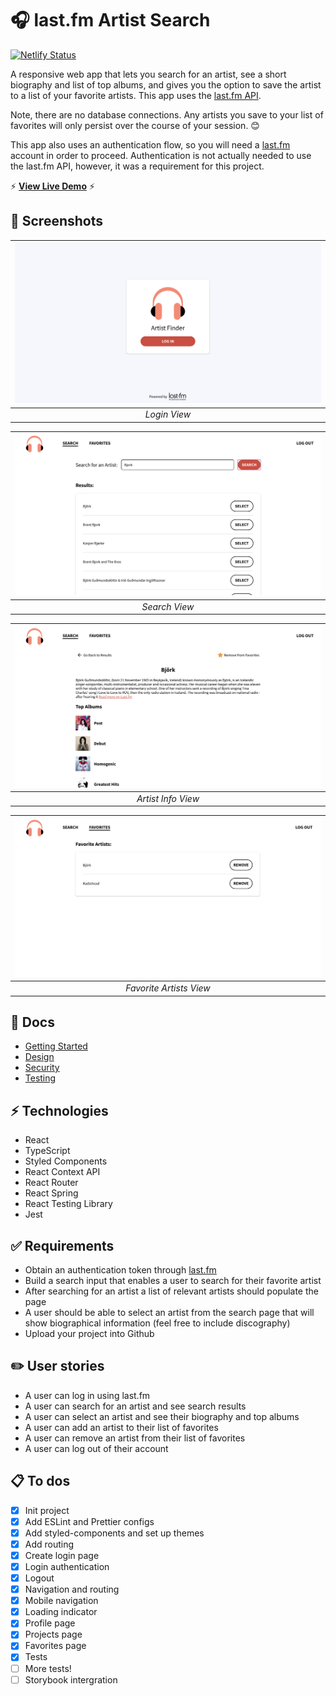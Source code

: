 # 🎧 last.fm Artist Search

[![Netlify Status](https://api.netlify.com/api/v1/badges/c26f72ae-b690-4947-b7d5-6821e661b408/deploy-status)](https://app.netlify.com/sites/last-fm-artist-search/deploys)

A responsive web app that lets you search for an artist, see a short biography and list of top albums, and gives you the option to save the artist to a list of your favorite artists. This app uses the [last.fm API](https://www.last.fm/api).

Note, there are no database connections. Any artists you save to your list of favorites will only persist over the course of your session. 😊

This app also uses an authentication flow, so you will need a [last.fm](https://www.last.fm/) account in order to proceed. Authentication is not actually needed to use the last.fm API, however, it was a requirement for this project.

⚡️ **[View Live Demo](https://last-fm-artist-search.netlify.app/)** ⚡️

## 📸 Screenshots

| ![Artist Finder Log In"](./docs/01-login.png) |
| :-------------------------------------------: |
|                 _Login View_                  |

| ![Artist Finder Search"](./docs/02-search.png) |
| :--------------------------------------------: |
|                 _Search View_                  |

| ![Artist Finder Artist Info"](./docs/03-artist-info.png) |
| :------------------------------------------------------: |
|                    _Artist Info View_                    |

| ![Artist Finder Favorite Artists"](./docs/04-favorites.png) |
| :---------------------------------------------------------: |
|                   _Favorite Artists View_                   |

## 📄 Docs

-   [Getting Started](./docs/setup/SETUP.md)
-   [Design](./docs/design/DESIGN.md)
-   [Security](./docs/security/SECURITY.md)
-   [Testing](./docs/testing/TESTING.md)

## ⚡️ Technologies

-   React
-   TypeScript
-   Styled Components
-   React Context API
-   React Router
-   React Spring
-   React Testing Library
-   Jest

## ✅ Requirements

-   Obtain an authentication token through [last.fm](https://www.last.fm/)
-   Build a search input that enables a user to search for their favorite artist
-   After searching for an artist a list of relevant artists should populate the page
-   A user should be able to select an artist from the search page that will show biographical information (feel free to include discography)
-   Upload your project into Github

## ✏️ User stories

-   A user can log in using last.fm
-   A user can search for an artist and see search results
-   A user can select an artist and see their biography and top albums
-   A user can add an artist to their list of favorites
-   A user can remove an artist from their list of favorites
-   A user can log out of their account

## 📋 To dos

-   [x] Init project
-   [x] Add ESLint and Prettier configs
-   [x] Add styled-components and set up themes
-   [x] Add routing
-   [x] Create login page
-   [x] Login authentication
-   [x] Logout
-   [x] Navigation and routing
-   [x] Mobile navigation
-   [x] Loading indicator
-   [x] Profile page
-   [x] Projects page
-   [x] Favorites page
-   [x] Tests
-   [ ] More tests!
-   [ ] Storybook intergration
